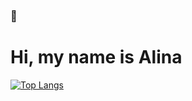 ### 👋<h1>Hi, my name is Alina </h1>
<!---Для компактной версии-->
[![Top Langs](https://github-readme-stats.vercel.app/api/top-langs/?alilya=anuraghazra&layout=compact)](https://github.com/anuraghazra/github-readme-stats)

